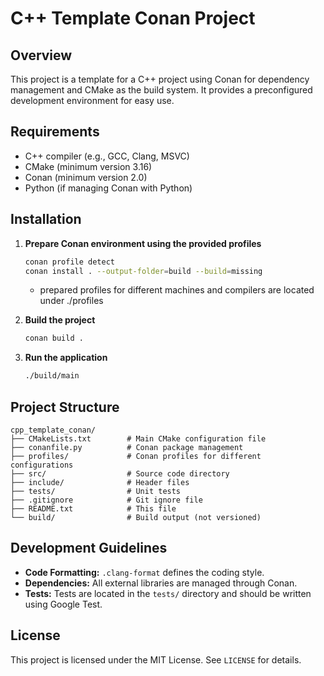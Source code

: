# C++ Template Conan Project

## Overview
This project is a template for a C++ project using Conan for dependency management and CMake as the build system. It provides a preconfigured development environment for easy use.

## Requirements
- C++ compiler (e.g., GCC, Clang, MSVC)
- CMake (minimum version 3.16)
- Conan (minimum version 2.0)
- Python (if managing Conan with Python)

## Installation
1. **Prepare Conan environment using the provided profiles**
   ```sh
   conan profile detect
   conan install . --output-folder=build --build=missing
   ```
   
   - prepared profiles for different machines and compilers are located under ./profiles

2. **Build the project**
   ```sh
   conan build .
   ```

3. **Run the application**
   ```sh
   ./build/main
   ```

## Project Structure
```
cpp_template_conan/
├── CMakeLists.txt        # Main CMake configuration file
├── conanfile.py          # Conan package management
├── profiles/             # Conan profiles for different configurations
├── src/                  # Source code directory
├── include/              # Header files
├── tests/                # Unit tests
├── .gitignore            # Git ignore file
├── README.txt            # This file
└── build/                # Build output (not versioned)
```

## Development Guidelines
- **Code Formatting:** `.clang-format` defines the coding style.
- **Dependencies:** All external libraries are managed through Conan.
- **Tests:** Tests are located in the `tests/` directory and should be written using Google Test.

## License
This project is licensed under the MIT License. See `LICENSE` for details.

